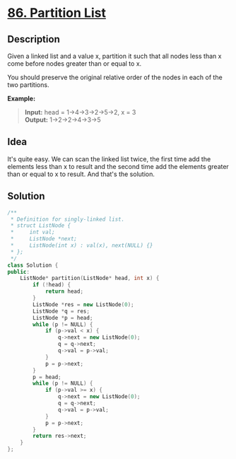 # [86. Partition List](https://leetcode.com/problems/partition-list/description/)

## Description

Given a linked list and a value x, partition it such that all nodes less than x come before nodes greater than or equal to x.

You should preserve the original relative order of the nodes in each of the two partitions.

**Example:**

>**Input:** head = 1->4->3->2->5->2, x = 3 <br>
**Output:** 1->2->2->4->3->5

## Idea

It's quite easy. We can scan the linked list twice, the first time add the elements less than x to result and the second time add the elements greater than or equal to x to result. And that's the solution.

## Solution

```cpp
/**
 * Definition for singly-linked list.
 * struct ListNode {
 *     int val;
 *     ListNode *next;
 *     ListNode(int x) : val(x), next(NULL) {}
 * };
 */
class Solution {
public:
    ListNode* partition(ListNode* head, int x) {
        if (!head) {
            return head;
        }
        ListNode *res = new ListNode(0);
        ListNode *q = res;
        ListNode *p = head;
        while (p != NULL) {
            if (p->val < x) {
                q->next = new ListNode(0);
                q = q->next;
                q->val = p->val;
            }
            p = p->next;
        }
        p = head;
        while (p != NULL) {
            if (p->val >= x) {
                q->next = new ListNode(0);
                q = q->next;
                q->val = p->val;
            }
            p = p->next;
        }
        return res->next;
    }
};
```